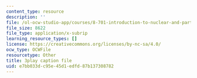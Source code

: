 ```yaml
---
content_type: resource
description: ''
file: /ol-ocw-studio-app/courses/8-701-introduction-to-nuclear-and-particle-physics-fall-2020/e7bb033dc95e45d1edfd87b137308782_I5yQgNyBYb8.srt
file_size: 8622
file_type: application/x-subrip
learning_resource_types: []
license: https://creativecommons.org/licenses/by-nc-sa/4.0/
ocw_type: OCWFile
resourcetype: Other
title: 3play caption file
uid: e7bb033d-c95e-45d1-edfd-87b137308782
---
```

